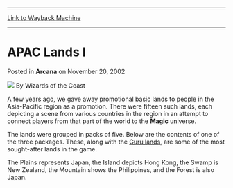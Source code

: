 
---
[Link to Wayback Machine](https://web.archive.org/web/20210928064929/https://magic.wizards.com/en/articles/archive/arcana/apac-lands-i-2002-11-20-0)

[_metadata_:author]:- "Wizards of the Coast"
[_metadata_:description]:- "A few years ago, we gave away promotional basic lands to people in the Asia-Pacific region as a promotion. There were fifteen such lands, each depicting a scene from various countries in the region in an attempt to connect players from that part of the world to the Magic universe. The lands were grouped in packs of five. Below are the contents of one of the three packages."
[_metadata_:generator]:- "Drupal 7 (http://drupal.org)"
[_metadata_:node]:- "604791"
[_metadata_:publish_date]:- "2002-11-20"
[_metadata_:source]:- "div-main-content"
[_metadata_:title]:- "APAC Lands I"
[_metadata_:wayback_capture_timestamp]:- "2021-09-28 06:49:29"
[_metadata_:wayback_raw_url]:- "https://web.archive.org/web/20210928064929id_/https://magic.wizards.com/en/articles/archive/arcana/apac-lands-i-2002-11-20-0"
[_metadata_:wayback_url]:- "https://magic.wizards.com/en/articles/archive/arcana/apac-lands-i-2002-11-20-0"
---


APAC Lands I
============



 Posted in **Arcana**
 on November 20, 2002 






![](https://media.magic.wizards.com/styles/auth_small/public/images/person/wizards_author.jpg)
By Wizards of the Coast











A few years ago, we gave away promotional basic lands to people in the Asia-Pacific region as a promotion. There were fifteen such lands, each depicting a scene from various countries in the region in an attempt to connect players from that part of the world to the **Magic** universe.


The lands were grouped in packs of five. Below are the contents of one of the three packages. These, along with the [Guru lands](/en/articles/archive/guru-lands-2002-05-10), are some of the most sought-after lands in the game.


The Plains represents Japan, the Island depicts Hong Kong, the Swamp is New Zealand, the Mountain shows the Philippines, and the Forest is also Japan.








